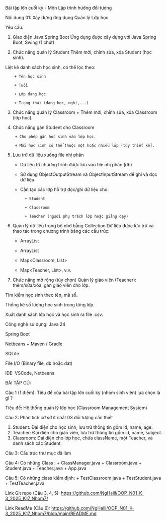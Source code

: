 Bài tập lớn cuối kỳ - Môn Lập trình hướng đối tượng

Nội dung 01:
Xây dựng ứng dụng Quản lý Lớp học

Yêu cầu:
1. Giao diện Java Spring Boot
Ứng dụng được xây dựng với Java Spring Boot, Swing (1 chút)

2. Chức năng quản lý Student
Thêm mới, chỉnh sửa, xóa Student (học sinh).

Liệt kê danh sách học sinh, có thể lọc theo:

  		+ Tên học sinh

		+ Tuổi

		+ Lớp đang học

		+ Trạng thái (đang học, nghỉ,...)

3. Chức năng quản lý Classroom
		+ Thêm mới, chỉnh sửa, xóa Classroom (lớp học).

4. Chức năng gán Student cho Classroom


   		+ Cho phép gán học sinh vào lớp học.

		+ Mỗi học sinh có thể thuộc một hoặc nhiều lớp (tùy thiết kế).

6. Lưu trữ dữ liệu xuống file nhị phân

 	- Dữ liệu từ chương trình được lưu vào file nhị phân (db)

	- Sử dụng ObjectOutputStream và ObjectInputStream để ghi và đọc dữ liệu.

 	- Cần tạo các lớp hỗ trợ đọc/ghi dữ liệu cho:

			+ Student

			+ Classroom

			+ Teacher (người phụ trách lớp hoặc giảng dạy)

7. Quản lý dữ liệu trong bộ nhớ bằng Collection
Dữ liệu được lưu trữ và thao tác trong chương trình bằng các cấu trúc:

	+ ArrayList<Student>

	+ ArrayList<Classroom>

	+ Map<Classroom, List<Student>>

	+ Map<Teacher, List<Classroom>>, v.v.

8. Chức năng mở rộng (tùy chọn)
Quản lý giáo viên (Teacher): thêm/sửa/xóa, gán giáo viên cho lớp.

Tìm kiếm học sinh theo tên, mã số.

Thống kê số lượng học sinh trong từng lớp.

Xuất danh sách lớp học và học sinh ra file .csv.

Công nghệ sử dụng:
Java 24

Spring Boot

Netbeans + Maven / Gradle

SQLite

File I/O (Binary file, db hoặc dat)

IDE: VSCode, Netbeans











BÀI TẬP CŨ:

Câu 1 (1 điểm). Tiêu đề của bài tập lớn cuối kỳ (nhóm sinh viên) lựa chọn là gì ? 

Tiêu đề: Hệ thống quản lý lớp học (Classroom Management System)

Câu 2: Phân tích cơ sở ít nhất 03 đối tượng cần thiết  
1. Student: Đại diện cho học sinh, lưu trữ thông tin gồm id, name, age.  
2. Teacher: Đại diện cho giáo viên, lưu trữ thông tin gồm id, name, subject.  
3. Classroom: Đại diện cho lớp học, chứa className, một Teacher, và danh sách các Student.

Câu 3: Cấu trúc thư mục đã làm

Câu 4: Có những Class : + ClassManager.java
                        + Classroom.java
                        + Student.java
                        + Teacher.java
                        + App.java
                        
Câu 5: Có những class kiểm định: + TestClassroom.java
                                 + TestStudent.java
                                 + TestTeacher.java

Link Git repo (Câu 3, 4, 5): https://github.com/NgHaiii/OOP_N01_K-3_2025_K17_Nhom7/

Link ReadMe (Câu 6): https://github.com/NgHaiii/OOP_N01_K-3_2025_K17_Nhom7/blob/main/README.md
